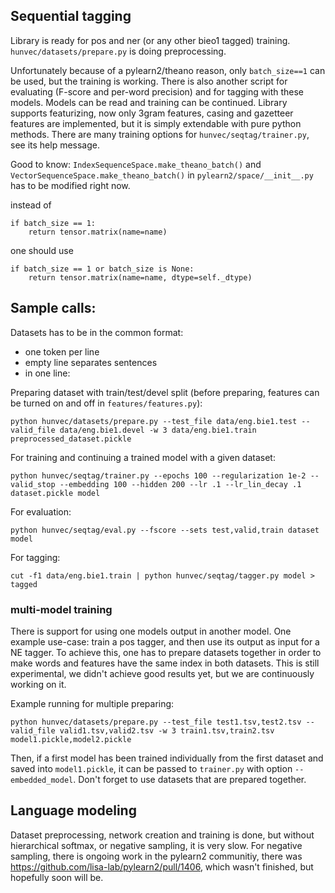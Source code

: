 ## Sequential tagging

Library is ready for pos and ner (or any other bieo1 tagged) training. `hunvec/datasets/prepare.py` is doing preprocessing.

Unfortunately because of a pylearn2/theano reason, only `batch_size==1` can be used, but the training is working. There is also another script for evaluating (F-score and per-word precision) and for tagging with these models. Models can be read and training can be continued. Library supports featurizing, now only 3gram features, casing and gazetteer features are implemented, but it is simply extendable with pure python methods. 
There are many training options for `hunvec/seqtag/trainer.py`, see its help message.

Good to know: `IndexSequenceSpace.make_theano_batch()` and `VectorSequenceSpace.make_theano_batch()` in `pylearn2/space/__init__.py` has to be modified right now.

instead of 
~~~~
if batch_size == 1:
    return tensor.matrix(name=name)
~~~~

one should use
~~~~
if batch_size == 1 or batch_size is None:
    return tensor.matrix(name=name, dtype=self._dtype)
~~~~

## Sample calls:

Datasets has to be in the common format:
- one token per line
- empty line separates sentences
- in one line: <word> <tab> <tag>

Preparing dataset with train/test/devel split (before preparing, features can be turned on and off in `features/features.py`):
~~~~
python hunvec/datasets/prepare.py --test_file data/eng.bie1.test --valid_file data/eng.bie1.devel -w 3 data/eng.bie1.train preprocessed_dataset.pickle
~~~~

For training and continuing a trained model with a given dataset:
~~~~
python hunvec/seqtag/trainer.py --epochs 100 --regularization 1e-2 --valid_stop --embedding 100 --hidden 200 --lr .1 --lr_lin_decay .1 dataset.pickle model
~~~~

For evaluation:
~~~~
python hunvec/seqtag/eval.py --fscore --sets test,valid,train dataset model
~~~~

For tagging:
~~~~
cut -f1 data/eng.bie1.train | python hunvec/seqtag/tagger.py model > tagged
~~~~

### multi-model training

There is support for using one models output in another model. One example use-case: train a pos tagger, and then use its output as input for a NE tagger.
To achieve this, one has to prepare datasets together in order to make words and features have the same index in both datasets. This is still experimental, we didn't achieve good results yet, but we are continuously working on it.

Example running for multiple preparing:
~~~~
python hunvec/datasets/prepare.py --test_file test1.tsv,test2.tsv --valid_file valid1.tsv,valid2.tsv -w 3 train1.tsv,train2.tsv model1.pickle,model2.pickle
~~~~

Then, if a first model has been trained individually from the first dataset and saved into `model1.pickle`, it can be passed to `trainer.py` with option `--embedded_model`. Don't forget to use datasets that are prepared together.

## Language modeling

Dataset preprocessing, network creation and training is done, but without hierarchical softmax, or negative sampling, it is very slow. For negative sampling, there is ongoing work in the pylearn2 communitiy, there was https://github.com/lisa-lab/pylearn2/pull/1406, which wasn't finished, but hopefully soon will be.
